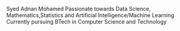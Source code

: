 Syed Adnan Mohamed
Passionate towards Data Science, Mathematics,Statistics and Artificial Intelligence/Machine Learning 
Currently pursuing BTech in Computer Science and Technology

<!---
astro274/astro274 is a ✨ special ✨ repository because its `README.md` (this file) appears on your GitHub profile.
You can click the Preview link to take a look at your changes.
--->
